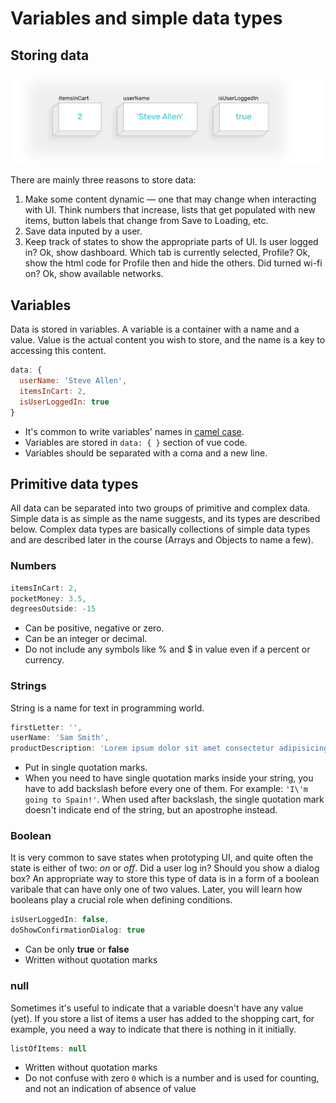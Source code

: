 # Variables and simple data types

## Storing data

![illustration of variables](./images/data-storing.png)

There are mainly three reasons to store data:
1. Make some content dynamic — one that may change when interacting with UI. Think numbers that increase, lists that get populated with new items, button labels that change from Save to Loading, etc.
2. Save data inputed by a user.
3. Keep track of states to show the appropriate parts of UI. Is user logged in? Ok, show dashboard. Which tab is currently selected, Profile? Ok, show the html code for Profile then and hide the others. Did turned wi-fi on? Ok, show available networks. 

## Variables

Data is stored in variables. A variable is a container with a name and a value. Value is the actual content you wish to store, and the name is a key to accessing this content.

```js
data: {
  userName: 'Steve Allen',
  itemsInCart: 2,
  isUserLoggedIn: true
}
```
* It's common to write variables' names in [camel case](https://en.wikipedia.org/wiki/Camel_case).
* Variables are stored in `data: { }` section of vue code.
* Variables should be separated with a coma and a new line.

## Primitive data types

All data can be separated into two groups of primitive and complex data. Simple data is as simple as the name suggests, and its types are described below. Complex data types are basically collections of simple data types and are described later in the course (Arrays and Objects to name a few).

### Numbers

```js
itemsInCart: 2,
pocketMoney: 3.5,
degreesOutside: -15
```
- Can be positive, negative or zero.
- Can be an integer or decimal.
- Do not include any symbols like % and $ in value even if a percent or currency.

### Strings

String is a name for text in programming world.

```js
firstLetter: '',
userName: 'Sam Smith',
productDescription: 'Lorem ipsum dolor sit amet consectetur adipisicing elit. Perferendis eius eum enim ab doloremque quaerat quibusdam. Dolorum sint dolores rerum!'
```
- Put in single quotation marks.
- When you need to have single quotation marks inside your string, you have to add backslash before every one of them. For example: `'I\'m going to Spain!'`. When used after backslash, the single quotation mark doesn't indicate end of the string, but an apostrophe instead.

### Boolean

It is very common to save states when prototyping UI, and quite often the state is either of two: *on* or *off*. Did a user log in? Should you show a dialog box? An appropriate way to store this type of data is in a form of a boolean varibale that can have only one of two values. Later, you will learn how booleans play a crucial role when defining conditions. 

```js
isUserLoggedIn: false,
doShowConfirmationDialog: true
```
- Can be only **true** or **false**
- Written without quotation marks

### null

Sometimes it's useful to indicate that a variable doesn't have any value (yet). If you store a list of items a user has added to the shopping cart, for example, you need a way to indicate that there is nothing in it initially.

```js
listOfItems: null
```
- Written without quotation marks
- Do not confuse with zero `0` which is a number and is used for counting, and not an indication of absence of value


<!--## Sample case
Imagine you are designing an online store and you want to prototype the checkout experience. One of the essential UI elements you need is a shopping cart icon that indicates how many items a user currently has prepared for checkout:

![cart](./img/img-cart.png)

For this UI to display correct number of items in cart and react to user's actions you need to:
1. **Store** the number in your code
2. **Display** the number in your UI
3. **Track** user's actions to initiate the change
4. **Change** the number depending on user's actions -->

<!-- ## Variables

Variable is a container with value and a name. You define the name yourself and use it then to access the value. -->

<!-- This section covers the very of programming: data — what you do with it and what types there are.
* programming is reading and writing data essentially.
* to read and write you need to store it somewhere
* data is stored as a container with a name and a value
* with the name you read the value, and with name you change it  -->
